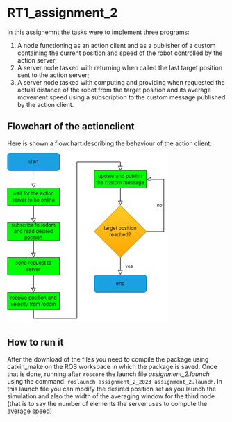 # RT1_assignment_2
In this assignemnt the tasks were to implement three programs:
1. A node functioning as an action client and as a publisher of a custom containing the current position and speed of the robot controlled by the action server;
2. A server node tasked with returning when called the last target position sent to the action server;
3. A server node tasked with computing and providing when requested the actual distance of the robot from the target position and its average movement speed using a subscription to the custom message published by the action client.

## Flowchart of the actionclient
Here is shown a flowchart describing the behaviour of the action client:


![flowchart showing the behaviour of the action client implemented!](assignment_2_flowchart.png)
## How to run it
After the download of the files you need to compile the package using catkin_make on the ROS workspace in which the package is saved. Once that is done, running after `roscore` the launch file *assignment_2.launch* using the command:
`roslaunch assignment_2_2023 assignment_2.launch`.
In this launch file you can modify the desired position set as you launch the simulation and also the width of the averaging window for the third node (that is to say the number of elements the server uses to compute the average speed)
